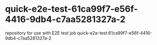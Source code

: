 # quick-e2e-test-61ca99f7-e56f-4416-9db4-c7aa5281327a-2
repository for use with E2E test job quick-e2e-test:61ca99f7-e56f-4416-9db4-c7aa5281327a-2
